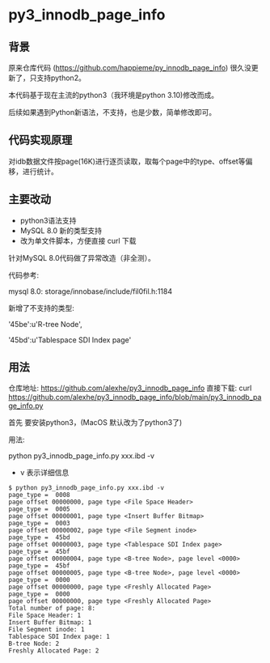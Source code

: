 # py3_innodb_page_info

## 背景

原来仓库代码 (https://github.com/happieme/py_innodb_page_info) 很久没更新了，只支持python2。

本代码基于现在主流的python3（我环境是python 3.10)修改而成。

后续如果遇到Python新语法，不支持，也是少数，简单修改即可。

## 代码实现原理
对idb数据文件按page(16K)进行逐页读取，取每个page中的type、offset等偏移，进行统计。

## 主要改动
* python3语法支持
* MySQL 8.0 新的类型支持
* 改为单文件脚本，方便直接 curl 下载

针对MySQL 8.0代码做了异常改造（非全测）。

代码参考:

mysql 8.0: storage/innobase/include/fil0fil.h:1184

新增了不支持的类型:

'45be':u'R-tree Node',

'45bd':u'Tablespace SDI Index page'


## 用法
仓库地址: https://github.com/alexhe/py3_innodb_page_info
直接下载: curl https://github.com/alexhe/py3_innodb_page_info/blob/main/py3_innodb_page_info.py

首先 要安装python3，(MacOS 默认改为了python3了)

用法:

python py3_innodb_page_info.py xxx.ibd -v

- v 表示详细信息

```
$ python py3_innodb_page_info.py xxx.ibd -v
page_type =  0008
page offset 00000000, page type <File Space Header>
page_type =  0005
page offset 00000001, page type <Insert Buffer Bitmap>
page_type =  0003
page offset 00000002, page type <File Segment inode>
page_type =  45bd
page offset 00000003, page type <Tablespace SDI Index page>
page_type =  45bf
page offset 00000004, page type <B-tree Node>, page level <0000>
page_type =  45bf
page offset 00000005, page type <B-tree Node>, page level <0000>
page_type =  0000
page offset 00000000, page type <Freshly Allocated Page>
page_type =  0000
page offset 00000000, page type <Freshly Allocated Page>
Total number of page: 8:
File Space Header: 1
Insert Buffer Bitmap: 1
File Segment inode: 1
Tablespace SDI Index page: 1
B-tree Node: 2
Freshly Allocated Page: 2
```
